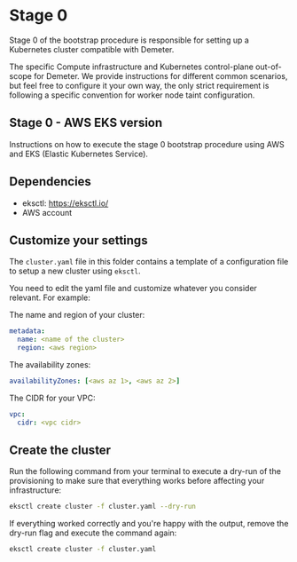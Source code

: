 # Stage 0

Stage 0 of the bootstrap procedure is responsible for setting up a Kubernetes
cluster compatible with Demeter.

The specific Compute infrastructure and Kubernetes control-plane out-of-scope
for Demeter. We provide instructions for different common scenarios, but feel
free to configure it your own way, the only strict requirement is following a
specific convention for worker node taint configuration.

## Stage 0 - AWS EKS version

Instructions on how to execute the stage 0 bootstrap procedure using AWS and EKS (Elastic Kubernetes Service).

## Dependencies

- eksctl: https://eksctl.io/
- AWS account 

## Customize your settings

The `cluster.yaml` file in this folder contains a template of a configuration file to setup a new cluster using `eksctl`.

You need to edit the yaml file and customize whatever you consider relevant. For example:

The name and region of your cluster:

```yaml
metadata:
  name: <name of the cluster>
  region: <aws region>
```

The availability zones:

```yaml
availabilityZones: [<aws az 1>, <aws az 2>]
```

The CIDR for your VPC:

```yaml
vpc:
  cidr: <vpc cidr>
```

## Create the cluster

Run the following command from your terminal to execute a dry-run of the provisioning to make sure that everything works before affecting your infrastructure:

```bash
eksctl create cluster -f cluster.yaml --dry-run
```

If everything worked correctly and you're happy with the output, remove the dry-run flag and execute the command again:

```bash
eksctl create cluster -f cluster.yaml
```
